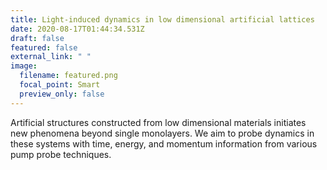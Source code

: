 ```yaml
---
title: Light-induced dynamics in low dimensional artificial lattices
date: 2020-08-17T01:44:34.531Z
draft: false
featured: false
external_link: " "
image:
  filename: featured.png
  focal_point: Smart
  preview_only: false
---
```

Artificial structures constructed from low dimensional materials initiates new phenomena beyond single monolayers. We aim to probe dynamics in these systems with time, energy, and momentum information from various pump probe techniques.